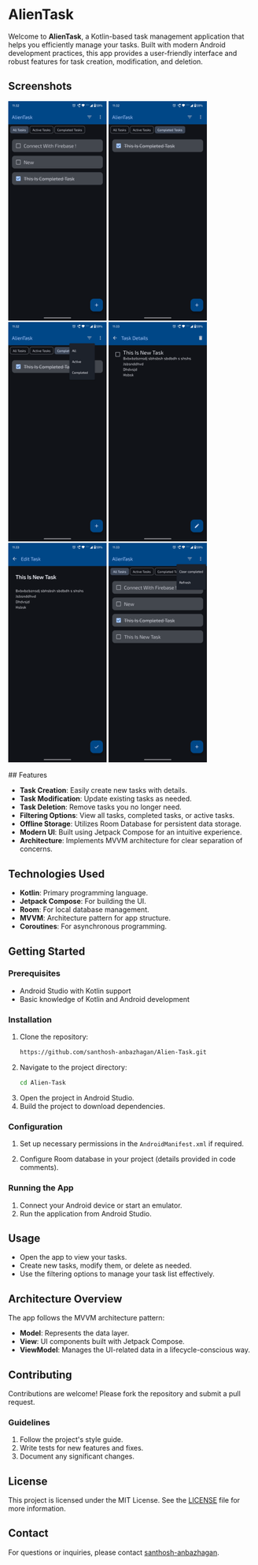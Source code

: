 # AlienTask

Welcome to **AlienTask**, a Kotlin-based task management application that helps you efficiently manage your tasks. Built with modern Android development practices, this app provides a user-friendly interface and robust features for task creation, modification, and deletion.

## Screenshots
<p float="center">
      <img width="200" src="https://github.com/santhosh-anbazhagan/Alien-Task/blob/master/app/src/main/java/com/alienspace/alientask/samples/AlienTask-1.png">
   <img width="200" src="https://github.com/santhosh-anbazhagan/Alien-Task/blob/master/app/src/main/java/com/alienspace/alientask/samples/AlienTask-2.png">
   <img width="200" src="https://github.com/santhosh-anbazhagan/Alien-Task/blob/master/app/src/main/java/com/alienspace/alientask/samples/AlienTask-3.png">
   <img width="200" src="https://github.com/santhosh-anbazhagan/Alien-Task/blob/master/app/src/main/java/com/alienspace/alientask/samples/AlienTask-4.png">
   <img width="200" src="https://github.com/santhosh-anbazhagan/Alien-Task/blob/master/app/src/main/java/com/alienspace/alientask/samples/AlienTask-5.png">
   <img width="200" src="https://github.com/santhosh-anbazhagan/Alien-Task/blob/master/app/src/main/java/com/alienspace/alientask/samples/AlienTask-6.png">
</p>
## Features

- **Task Creation**: Easily create new tasks with details.
- **Task Modification**: Update existing tasks as needed.
- **Task Deletion**: Remove tasks you no longer need.
- **Filtering Options**: View all tasks, completed tasks, or active tasks.
- **Offline Storage**: Utilizes Room Database for persistent data storage.
- **Modern UI**: Built using Jetpack Compose for an intuitive experience.
- **Architecture**: Implements MVVM architecture for clear separation of concerns.

## Technologies Used

- **Kotlin**: Primary programming language.
- **Jetpack Compose**: For building the UI.
- **Room**: For local database management.
- **MVVM**: Architecture pattern for app structure.
- **Coroutines**: For asynchronous programming.

## Getting Started

### Prerequisites

- Android Studio with Kotlin support
- Basic knowledge of Kotlin and Android development

### Installation

1. Clone the repository:
   ```bash
   https://github.com/santhosh-anbazhagan/Alien-Task.git
   ```
2. Navigate to the project directory:
   ```bash
   cd Alien-Task
   ```
3. Open the project in Android Studio.
4. Build the project to download dependencies.

### Configuration

1. Set up necessary permissions in the `AndroidManifest.xml` if required.

2. Configure Room database in your project (details provided in code comments).

### Running the App

1. Connect your Android device or start an emulator.
2. Run the application from Android Studio.

## Usage

- Open the app to view your tasks.
- Create new tasks, modify them, or delete as needed.
- Use the filtering options to manage your task list effectively.

## Architecture Overview

The app follows the MVVM architecture pattern:

- **Model**: Represents the data layer.
- **View**: UI components built with Jetpack Compose.
- **ViewModel**: Manages the UI-related data in a lifecycle-conscious way.

## Contributing

Contributions are welcome! Please fork the repository and submit a pull request.

### Guidelines

1. Follow the project's style guide.
2. Write tests for new features and fixes.
3. Document any significant changes.

## License

This project is licensed under the MIT License. See the [LICENSE](LICENSE) file for more information.

## Contact

For questions or inquiries, please contact [santhosh-anbazhagan](santhoshanbazhagan1910@gmail.com).
